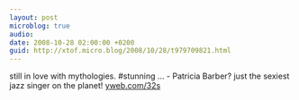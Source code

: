 ```yaml
---
layout: post
microblog: true
audio: 
date: 2008-10-28 02:00:00 +0200
guid: http://xtof.micro.blog/2008/10/28/t979709821.html
---
```

still in love with mythologies. #stunning ... - Patricia Barber?  just the sexiest jazz singer on the planet!  [yweb.com/32s](http://yweb.com/32s)
